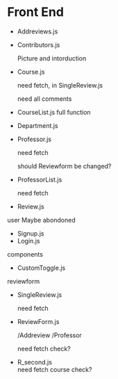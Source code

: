 # Front End

- Addreviews.js
- Contributors.js
    
    Picture and intorduction
- Course.js
    
    need fetch, in SingleReview.js
    
    need all comments
- CourseList.js full function
- Department.js
- Professor.js

    need fetch

    should Reviewform be changed?
- ProfessorList.js

    need fetch
- Review.js

user
Maybe abondoned
- Signup.js
- Login.js

components
- CustomToggle.js

reviewform
- SingleReview.js

    need fetch
- ReviewForm.js

    /Addreview
    /Professor

    need fetch
    check?

- R_second.js    
    need fetch
    course
    check?
